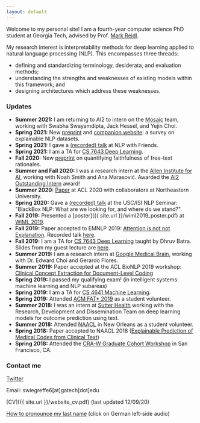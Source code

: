 ```yaml
---
layout: default
---
```


Welcome to my personal site! I am a fourth-year computer science PhD student at Georgia Tech, advised by Prof. [Mark Reidl](http://eilab.gatech.edu/mark-riedl). 

My research interest is interpretability methods for deep learning applied to natural language processing (NLP). This encompasses three threads: 
- defining and standardizing terminology, desiderata, and evaluation methods;
- understanding the strengths and weaknesses of existing models within this framework; and
- designing architectures which address these weaknesses.
 
### Updates
- **Summer 2021:** I am returning to AI2 to intern on the [Mosaic](https://mosaic.allenai.org/) team, working with Swabha Swayamdipta, Jack Hessel, and Yejin Choi.
- **Spring 2021:** New [preprint](https://arxiv.org/abs/2102.12060) and [companion website](https://exnlpdatasets.github.io/): a survey on explainable NLP datasets.
- **Spring 2021:** I gave a [(recorded) talk](https://www.youtube.com/watch?v=1zNFaNuASuc) at NLP with Friends.
- **Spring 2021:** I am a TA for [CS 7643 Deep Learning](https://www.cc.gatech.edu/classes/AY2021/cs7643_spring/).
- **Fall 2020:** New [preprint](https://arxiv.org/abs/2010.12762) on quantifying faithfulness of free-text rationales.
- **Summer and Fall 2020:** I was a research intern at the [Allen Institute for AI](https://allenai.org/), working with Noah Smith and Ana Marasović. Awarded the [AI2 Outstanding Intern](https://allenai.org/outstanding-interns) award!
- **Summer 2020:** [Paper](https://www.aclweb.org/anthology/2020.acl-main.409.pdf) at ACL 2020 with collaborators at Northeastern University.
- **Spring 2020:** Gave a [(recorded) talk](https://bluejeans.com/s/NqZd0) at the USC/ISI NLP Seminar: "BlackBox NLP: What are we looking for, and where do we stand?".
- **Fall 2019:** Presented a [poster]({{ site.url }}/wiml2019_poster.pdf) at [WiML 2019](https://wimlworkshop.org/2019/).  
- **Fall 2019:** Paper accepted to EMNLP 2019: [Attention is not not Explanation](https://arxiv.org/abs/1908.04626). Recorded talk [here](https://vimeo.com/404731845).
- **Fall 2019:** I am a TA for [CS 7643 Deep Learning](https://www.cc.gatech.edu/classes/AY2020/cs7643_fall/) taught by Dhruv Batra. Slides from my guest lecture are [here](https://www.cc.gatech.edu/classes/AY2020/cs7643_fall/slides/L16_attention_transformers.pdf).
- **Summer 2019:** I am a research intern at [Google Medical Brain](https://ai.google/healthcare/), working with Dr. Edward Choi and Gerardo Flores. 
- **Summer 2019:** Paper accepted at the ACL BioNLP 2019 workshop: [Clinical Concept Extraction for Document-Level Coding](https://arxiv.org/abs/1906.03380)
- **Spring 2019:** I passed my qualifying exam! (in intelligent systems: machine learning and NLP subareas)
- **Spring 2019:** I am a TA for [CS 4641 Machine Learning](https://bhrolenok.github.io/teaching/cs-4641-spr2019/index.html).
- **Spring 2019:** Attended [ACM FAT\* 2019](https://fatconference.org/2019/) as a student volunteer.
- **Summer 2018:** I was an intern at [Sutter Health](https://www.sutterhealth.org/) working with the Research, Development and Dissemination Team on deep learning models for outcome prediction using text. 
- **Summer 2018:** Attended [NAACL](http://naacl2018.org/) in New Orleans as a student volunteer.
- **Spring 2018:** Paper accepted to NAACL 2018 ([Explainable Prediction of Medical Codes from Clinical Text](https://arxiv.org/pdf/1802.05695.pdf))
- **Spring 2018:** Attended the [CRA-W Graduate Cohort Workshop](https://cra.org/cra-w/events/grad-cohort-women-2018/) in San Francisco, CA.

### Contact me

[Twitter](https://twitter.com/sarahwiegreffe)

Email: swiegreffe6[at]gatech[dot]edu

[CV]({{ site.url }}/website_cv.pdf) (last updated 12/09/20)

[How to pronounce my last name](https://translate.google.com/#view=home&op=translate&sl=de&tl=en&text=wiegreffe) (click on German left-side audio)
